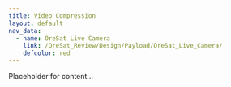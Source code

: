 ```yaml
---
title: Video Compression
layout: default
nav_data:
  - name: OreSat Live Camera
    link: /OreSat_Review/Design/Payload/OreSat_Live_Camera/
    defcolor: red
---
```



Placeholder for content...
